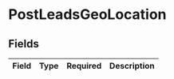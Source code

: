 # PostLeadsGeoLocation


## Fields

| Field       | Type        | Required    | Description |
| ----------- | ----------- | ----------- | ----------- |